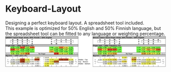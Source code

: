 # Keyboard-Layout
Designing a perfect keyboard layout. A spreadsheet tool included. <br>
This example is optimized for 50% English and 50% Finnish language, but the spreadsheet tool can be fitted to any language or weighting percentage. <br>
![Example](Finger_stress_example.png) <br>




